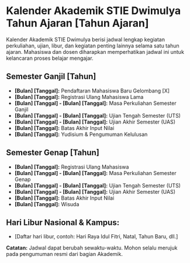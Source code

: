 # Kalender Akademik STIE Dwimulya Tahun Ajaran [Tahun Ajaran]

Kalender Akademik STIE Dwimulya berisi jadwal lengkap kegiatan perkuliahan, ujian, libur, dan kegiatan penting lainnya selama satu tahun ajaran. Mahasiswa dan dosen diharapkan memperhatikan jadwal ini untuk kelancaran proses belajar mengajar.

## Semester Ganjil [Tahun]

*   **[Bulan] [Tanggal]:** Pendaftaran Mahasiswa Baru Gelombang [X]
*   **[Bulan] [Tanggal]:** Registrasi Ulang Mahasiswa Lama
*   **[Bulan] [Tanggal] - [Bulan] [Tanggal]:** Masa Perkuliahan Semester Ganjil
*   **[Bulan] [Tanggal] - [Bulan] [Tanggal]:** Ujian Tengah Semester (UTS)
*   **[Bulan] [Tanggal] - [Bulan] [Tanggal]:** Ujian Akhir Semester (UAS)
*   **[Bulan] [Tanggal]:** Batas Akhir Input Nilai
*   **[Bulan] [Tanggal]:** Yudisium & Pengumuman Kelulusan

## Semester Genap [Tahun]

*   **[Bulan] [Tanggal]:** Registrasi Ulang Mahasiswa
*   **[Bulan] [Tanggal] - [Bulan] [Tanggal]:** Masa Perkuliahan Semester Genap
*   **[Bulan] [Tanggal] - [Bulan] [Tanggal]:** Ujian Tengah Semester (UTS)
*   **[Bulan] [Tanggal] - [Bulan] [Tanggal]:** Ujian Akhir Semester (UAS)
*   **[Bulan] [Tanggal]:** Batas Akhir Input Nilai
*   **[Bulan] [Tanggal]:** Wisuda

## Hari Libur Nasional & Kampus:

*   [Daftar hari libur, contoh: Hari Raya Idul Fitri, Natal, Tahun Baru, dll.]

**Catatan:** Jadwal dapat berubah sewaktu-waktu. Mohon selalu merujuk pada pengumuman resmi dari bagian Akademik.
